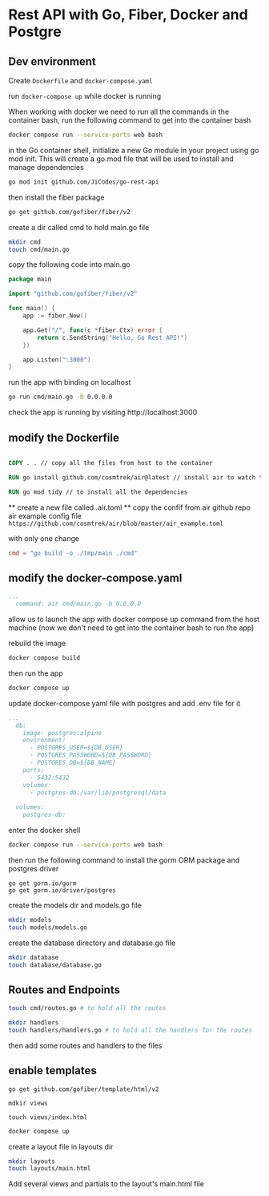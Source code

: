 # Rest API with Go, Fiber, Docker and Postgre

## Dev environment
Create `Dockerfile` and `docker-compose.yaml`

run `docker-compose up` while docker is running

When working with docker we need to run all the commands in the container bash, run the following command to get into the container bash
```sh
docker compose run --service-ports web bash
```

in the Go container shell, initialize a new Go module in your project using go mod init. This will create a go.mod file that will be used to
install and manage dependencies
```sh
go mod init github.com/JiCodes/go-rest-api
```

then install the fiber package
```sh
go get github.com/gofiber/fiber/v2
```

create a dir called cmd to hold main.go file
```sh
mkdir cmd
touch cmd/main.go
```

copy the following code into main.go
```go
package main

import "github.com/gofiber/fiber/v2"

func main() {
    app := fiber.New()

    app.Get("/", func(c *fiber.Ctx) error {
        return c.SendString("Hello, Go Rest API!")
    })

    app.Listen(":3000")
}
```

run the app with binding on localhost
```sh
go run cmd/main.go -b 0.0.0.0
```

check the app is running by visiting http://localhost:3000

## modify the Dockerfile
```Dockerfile

COPY . . // copy all the files from host to the container

RUN go install github.com/cosmtrek/air@latest // install air to watch the changes in the code and restart the app automatically

RUN go mod tidy // to install all the dependencies

```

** create a new file called .air.toml **
copy the confif from air github repo air example config file
`https://github.com/cosmtrek/air/blob/master/air_example.toml`

with only one change
```toml
cmd = "go build -o ./tmp/main ./cmd"
```

## modify the docker-compose.yaml 
```yaml
...
  command: air cmd/main.go -b 0.0.0.0 
```
allow us to launch the app with docker compose up command from the host machine (now we don't need to get into the container bash to run the app)

rebuild the image
```sh
docker compose build
```
then run the app
```sh
docker compose up
```

update docker-compose yaml file with postgres and add .env file for it
```yaml
...
  db:
    image: postgres:alpine
    environment:
      - POSTGRES_USER=${DB_USER}
      - POSTGRES_PASSWORD=${DB_PASSWORD}
      - POSTGRES_DB=${DB_NAME}
    ports:
      - 5432:5432
    volumes:
      - postgres-db:/var/lib/postgresql/data
  
  volumes:
    postgres-db:

```
enter the docker shell
```sh
docker compose run --service-ports web bash
```
then run the following command to install the gorm ORM package and postgres driver
```dockershell
go get gorm.io/gorm
go get gorm.io/driver/postgres
```

create the models dir and models.go file
```sh
mkdir models
touch models/models.go
```

create the database directory and database.go file
```sh
mkdir database
touch database/database.go
```

## Routes and Endpoints

```sh
touch cmd/routes.go # to hold all the routes
```

```sh
mkdir handlers
touch handlers/handlers.go # to hold all the handlers for the routes
```

then add some routes and handlers to the files


## enable templates 

```dockershell
go get github.com/gofiber/template/html/v2

mdkir views

touch views/index.html
```

```sh
docker compose up
```
create a layout file in layouts dir
```sh
mkdir layouts
touch layouts/main.html
```

Add several views and partials to the layout's main.html file

